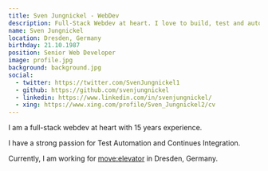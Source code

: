 ```yaml
---
title: Sven Jungnickel - WebDev
description: Full-Stack Webdev at heart. I love to build, test and automate things.
name: Sven Jungnickel
location: Dresden, Germany
birthday: 21.10.1987
position: Senior Web Developer
image: profile.jpg
background: background.jpg
social:
  - twitter: https://twitter.com/SvenJungnickel1
  - github: https://github.com/svenjungnickel
  - linkedin: https://www.linkedin.com/in/svenjungnickel/
  - xing: https://www.xing.com/profile/Sven_Jungnickel2/cv
---
```


I am a full-stack webdev at heart with 15 years experience.

I have a strong passion for Test Automation and Continues Integration.

Currently, I am working for [move:elevator](https://www.move-elevator.de/) in Dresden, Germany.
